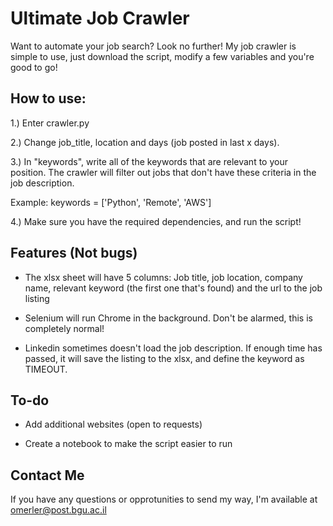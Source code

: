 # Ultimate Job Crawler

Want to automate your job search? Look no further! My job crawler is simple to use, just download the script, modify a few variables and you're good to go!


## How to use:

1.) Enter crawler.py

2.) Change job_title, location and days (job posted in last x days).

3.) In "keywords", write all of the keywords that are relevant to your position. The crawler will filter out jobs that don't have these criteria in the job description.

Example: keywords = ['Python', 'Remote', 'AWS']

4.) Make sure you have the required dependencies, and run the script!

## Features (Not bugs)

* The xlsx sheet will have 5 columns: Job title, job location, company name, relevant keyword (the first one that's found) and the url to the job listing

* Selenium will run Chrome in the background. Don't be alarmed, this is completely normal!

* Linkedin sometimes doesn't load the job description. If enough time has passed, it will save the listing to the xlsx, and define the keyword as TIMEOUT.

## To-do

* Add additional websites (open to requests)

* Create a notebook to make the script easier to run

## Contact Me

If you have any questions or opprotunities to send my way, I'm available at omerler@post.bgu.ac.il
